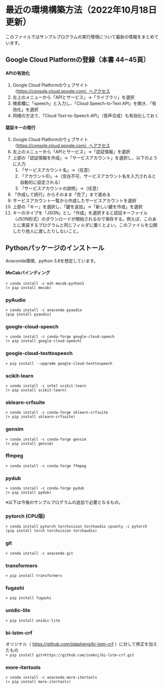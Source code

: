 # 最近の環境構築方法（2022年10月18日 更新）

このファイルではサンプルプログラムの実行環境について最新の情報をまとめています。

## Google Cloud Platformの登録（本書 44~45頁）

#### APIの有効化

1. Google Cloud Platformのウェブサイト（https://console.cloud.google.com）へアクセス
1. 左上のメニューから「APIとサービス」→「ライブラリ」を選択
1. 検索欄に「speech」と入力し、「Cloud Speech-to-Text API」を開き、「有効化」を選択
1. 同様の方法で、「Cloud Text-to-Speech API」（音声合成）も有効化しておく

#### 認証キーの発行

5. Google Cloud Platformのウェブサイト（https://console.cloud.google.com）へアクセス
1. 左上のメニューから「APIとサービス」→「認証情報」を選択
1. 上部の「認証情報を作成」→「サービスアカウント」を選択し、以下のように入力
	1. 「サービスアカウント名」→（任意）
	1. 「アカウントID」→（空白不可、サービスアカウント名を入力されると自動的に設定される）
	1. 「サービスアカウントの説明」→（任意）
1. 「作成して続行」からそのまま「完了」まで進める
1. サービスアカウント一覧から作成したサービスアカウントを選択
1. 上部の「キー」を選択し、「鍵を追加」→「新しい鍵を作成」を選択
1. キーのタイプを「JSON」とし「作成」を選択すると認証キーファイル（JSON形式）のダウンロードが開始されるので保存する。例えば、このあとに実装するプログラムと同じフィルダに置くとよい。このファイルを公開したり他人に渡したりしないこと。

## Pythonパッケージのインストール

Anaconda環境、python 3.8を想定しています。

#### MeCabバインディング
`> conda install -c mzh mecab-python3`  
`(> pip install mecab)`

### pyAudio
`> conda install -c anaconda pyaudio`  
`(pip install pyaudio)`

### google-cloud-speech
`> conda install -c conda-forge google-cloud-speech`  
`(> pip install google-cloud-speech)`

### google-cloud-texttospeech
`> pip install --upgrade google-cloud-texttospeech`

### scikit-learn
`> conda install -c intel scikit-learn`  
`(> pip install scikit-learn)`

### sklearn-crfsuite
`> conda install -c conda-forge sklearn-crfsuite`  
`(> pip install sklearn-crfsuite)`

### gensim
`> conda install -c conda-forge gensim`  
`(> pip install gensim)`

### ffmpeg
`> conda install -c conda-forge ffmpeg`

### pydub
`> conda install -c conda-forge pydub`  
`(> pip install pydub)`

※以下は今後のサンプルプログラムの追加で必要となるもの。

### pytorch (CPU版)
`> conda install pytorch torchvision torchaudio cpuonly -c pytorch`  
`(pip install torch torchvision torchaudio)`

### git
`> conda install -c anaconda git`

### transformers
`> pip install transformers`

### fugashi
`> pip install fugashi`

### unidic-lite
`> pip install unidic-lite`

### bi-lstm-crf
オリジナル（ https://github.com/jidasheng/bi-lstm-crf ）に対して修正を加えたもの  
`> pip install git+https://github.com/inokoj/bi-lstm-crf.git`

### more-itertools
`> conda install -c anaconda more-itertools`  
`(> pip install more-itertools)`
